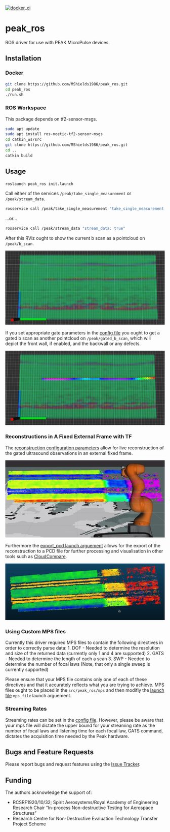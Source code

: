 [![docker_ci](https://github.com/MShields1986/peak_ros/actions/workflows/industrial_ci_action.yml/badge.svg)](https://github.com/MShields1986/peak_ros/actions/workflows/industrial_ci_action.yml)

# peak_ros
ROS driver for use with PEAK MicroPulse devices.

## Installation

### Docker
```bash
git clone https://github.com/MShields1986/peak_ros.git
cd peak_ros
./run.sh
```

### ROS Workspace
This package depends on tf2-sensor-msgs.

```bash
sudo apt update
sudo apt install ros-noetic-tf2-sensor-msgs
cd catkin_ws/src
git clone https://github.com/MShields1986/peak_ros.git
cd ..
catkin build
```

## Usage

```bash
roslaunch peak_ros init.launch
```

Call either of the services `/peak/take_single_measurement` or `/peak/stream_data`.

```bash
rosservice call /peak/take_single_measurement "take_single_measurement: true"
```

...or...

```bash
rosservice call /peak/stream_data "stream_data: true"
```

After this RViz ought to show the current b scan as a pointcloud on `/peak/b_scan`.

![](assets/b_scan.png)

If you set appropriate gate parameters in the [config file](src/peak_ros/config/default.yaml) you ought to get a gated b scan as another pointcloud on `/peak/gated_b_scan`, which will depict the front wall, if enabled, and the backwall or any defects.

![](assets/gated_b_scan.png)


### Reconstructions in A Fixed External Frame with TF
The [reconstruction configuration parameters](https://github.com/MShields1986/peak_ros/blob/c82a4a9ae57a0f5440fdc98597124bc062844d97/src/peak_ros/config/default.yaml#L43-L47) allow for live reconstruction of the gated ultrasound observations in an external fixed frame.

![](assets/live_recon.png)

Furthermore the [export_pcd launch arguement](https://github.com/MShields1986/peak_ros/blob/c82a4a9ae57a0f5440fdc98597124bc062844d97/src/peak_ros/launch/init.launch#L12) allows for the export of the reconstruction to a PCD file for further processing and visualisation in other tools such as [CloudCompare](https://www.danielgm.net/cc/).

![](assets/pcd.png)


### Using Custom MPS files
Currently this driver required MPS files to contain the following directives in order to correctly parse data:
    1. DOF - Needed to determine the resolution and size of the returned data (currently only 1 and 4 are supported)
    2. GATS - Needed to determine the length of each a scan
    3. SWP - Needed to determine the number of focal laws (Note, that only a single sweep is currently supported)

Please ensure that your MPS file contains only one of each of these directives and that it accurately reflects what you are trying to achieve. MPS files ought to be placed in the `src/peak_ros/mps` and then modifiy the [launch file](src/peak_ros/launch/init.launch) `mps_file` launch arguement.

### Streaming Rates
Streaming rates can be set in the [config file](src/peak_ros/config/default.yaml). However, please be aware that your mps file will dictate the upper bound for your streaming rate as the number of focal laws and listening time for each focal law, GATS command, dictates the acquisition time needed by the Peak hardware.

## Bugs and Feature Requests
Please report bugs and request features using the [Issue Tracker](https://github.com/MShields1986/peak_ros/issues).

## Funding
The authors acknowledge the support of:
- RCSRF1920/10/32; Spirit Aerosystems/Royal Academy of Engineering Research Chair “In-process Non-destructive Testing for Aerospace Structures”
- Research Centre for Non-Destructive Evaluation Technology Transfer Project Scheme
